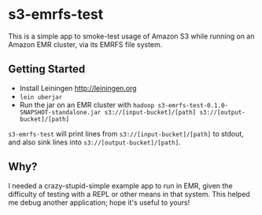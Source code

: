 # s3-emrfs-test
This is a simple app to smoke-test usage of Amazon S3 while running on an Amazon EMR cluster, via its EMRFS file system.

## Getting Started
* Install Leiningen http://leiningen.org
* `lein uberjar`
* Run the jar on an EMR cluster with `hadoop s3-emrfs-test-0.1.0-SNAPSHOT-standalone.jar s3://[input-bucket]/[path] s3://[output-bucket]/[path]`

`s3-emrfs-test` will print lines from `s3://[input-bucket]/[path]` to stdout, and also sink lines into `s3://[output-bucket]/[path]`. 

## Why?
I needed a crazy-stupid-simple example app to run in EMR, given the difficulty of testing with a REPL or other means in that system. This helped me debug another application; hope it's useful to yours!